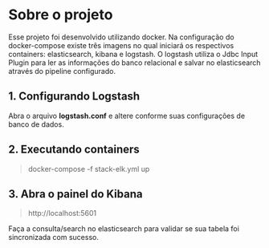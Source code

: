 # Sobre o projeto
Esse projeto foi desenvolvido utilizando docker. Na configuração do docker-compose existe três imagens no qual iniciará os respectivos containers: elasticsearch, kibana e logstash. O logstash utiliza o Jdbc Input Plugin para ler as informações do banco relacional e salvar no elasticsearch através do pipeline configurado.

## 1. Configurando Logstash
Abra o arquivo **logstash.conf** e altere conforme suas configurações de banco de dados.

## 2. Executando containers
> docker-compose -f stack-elk.yml up

## 3. Abra o painel do Kibana
> http://localhost:5601

Faça a consulta/search no elasticsearch para validar se sua tabela foi sincronizada com sucesso.
